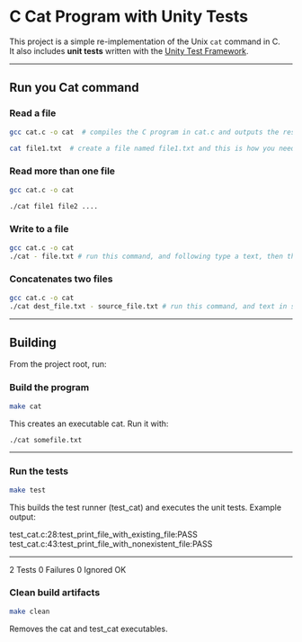 # C Cat Program with Unity Tests

This project is a simple re-implementation of the Unix `cat` command in C.  
It also includes **unit tests** written with the [Unity Test Framework](https://github.com/ThrowTheSwitch/Unity).

---

## Run you Cat command

### Read a file

```sh
gcc cat.c -o cat  # compiles the C program in cat.c and outputs the resulting executable to a file named cat

cat file1.txt  # create a file named file1.txt and this is how you need to run you command
```

### Read more than one file

```sh
gcc cat.c -o cat  

./cat file1 file2 ....
```

### Write to a file

```sh
gcc cat.c -o cat
./cat - file.txt # run this command, and following type a text, then the text you type will be saved to your file called file.txt
```
### Concatenates two files

```sh
gcc cat.c -o cat
./cat dest_file.txt - source_file.txt # run this command, and text in source_file.txt will be added to dest_file.txt
```
 
---

## Building

From the project root, run:

### Build the program
```sh
make cat
```

This creates an executable cat.
Run it with:

```bash
./cat somefile.txt
```
---

### Run the tests
```sh
make test
```

This builds the test runner (test_cat) and executes the unit tests.
Example output:

test_cat.c:28:test_print_file_with_existing_file:PASS
test_cat.c:43:test_print_file_with_nonexistent_file:PASS

-----------------------
2 Tests 0 Failures 0 Ignored
OK

### Clean build artifacts
```sh
make clean

```
Removes the cat and test_cat executables.

